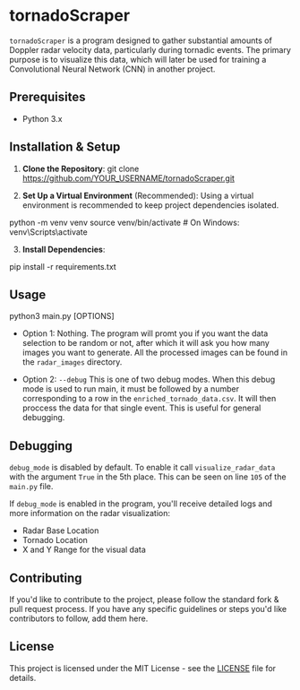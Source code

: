 # tornadoScraper

`tornadoScraper` is a program designed to gather substantial amounts of Doppler radar velocity data, particularly during tornadic events. The primary purpose is to visualize this data, which will later be used for training a Convolutional Neural Network (CNN) in another project.

## Prerequisites

- Python 3.x

## Installation & Setup

1. **Clone the Repository**:
git clone https://github.com/YOUR_USERNAME/tornadoScraper.git

2. **Set Up a Virtual Environment** (Recommended):
Using a virtual environment is recommended to keep project dependencies isolated.

python -m venv venv
source venv/bin/activate # On Windows: venv\Scripts\activate


3. **Install Dependencies**:

pip install -r requirements.txt

## Usage

python3 main.py [OPTIONS]

- Option 1: Nothing. The program will promt you if you want the data selection to be random or not, after which it will ask you how many images you want to generate. All the processed images can be found in the `radar_images` directory. 

- Option 2: `--debug` This is one of two debug modes. When this debug mode is used to run main, it must be followed by a number corresponding to a row in the `enriched_tornado_data.csv`. It will then proccess the data for that single event. This is useful for general debugging. 

## Debugging
`debug_mode` is disabled by default. To enable it call `visualize_radar_data` with the argument `True` in the 5th place. This can be seen on line `105` of the `main.py` file. 

If `debug_mode` is enabled in the program, you'll receive detailed logs and more information on the radar visualization:
- Radar Base Location
- Tornado Location
- X and Y Range for the visual data

## Contributing

If you'd like to contribute to the project, please follow the standard fork & pull request process. If you have any specific guidelines or steps you'd like contributors to follow, add them here.

## License

This project is licensed under the MIT License - see the [LICENSE](LICENSE) file for details.
